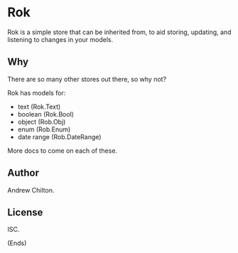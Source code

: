 # Rok #

Rok is a simple store that can be inherited from, to aid storing, updating, and listening to changes in your models.

## Why ##

There are so many other stores out there, so why not?

Rok has models for:

* text (Rok.Text)
* boolean (Rok.Bool)
* object (Rob.Obj)
* enum (Rob.Enum)
* date range (Rob.DateRange)

More docs to come on each of these.

## Author ##

Andrew Chilton.

## License ##

ISC.

(Ends)

